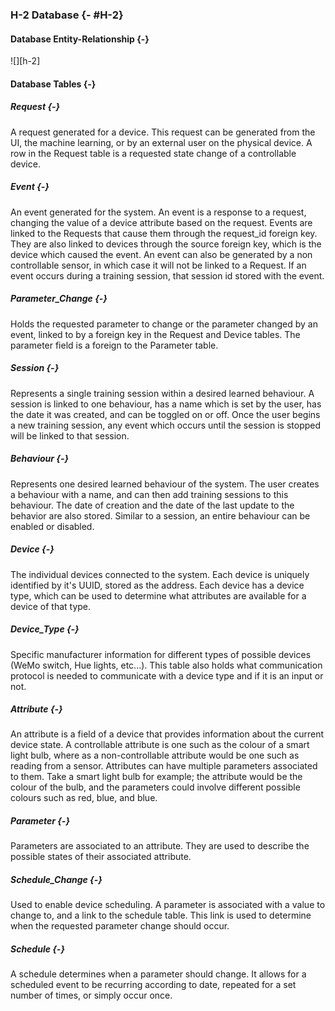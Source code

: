 ### H-2 Database {- #H-2}

#### Database Entity-Relationship {-}

![][h-2]

#### Database Tables {-}

##### Request {-}

A request generated for a device. This request can be generated from the UI, the machine learning, 
or by an external user on the physical device. A row in the Request table is a requested state
change of a controllable device.

##### Event {-}

An event generated for the system. An event is a response to a request, changing the value of a 
device attribute based on the request. Events are linked to the Requests that cause them through the
request_id foreign key. They are also linked to devices through the source foreign key, which is the
device which caused the event. An event can also be generated by a non controllable sensor, in which
case it will not be linked to a Request. If an event occurs during a training session, that session 
id stored with the event.

##### Parameter_Change {-}

Holds the requested parameter to change or the parameter changed by an event, linked to by a foreign
key in the Request and Device tables. The parameter field is a foreign to the Parameter table.

##### Session {-}

Represents a single training session within a desired learned behaviour. A session is linked to one
behaviour, has a name which is set by the user, has the date it was created, and can be toggled on 
or off. Once the user begins a new training session, any event which occurs until the session is
stopped will be linked to that session.

##### Behaviour {-}

Represents one desired learned behaviour of the system. The user creates a behaviour with a name,
and can then add training sessions to this behaviour. The date of creation and the date of the last
update to the behavior are also stored. Similar to a session, an entire behaviour can be enabled or 
disabled.

##### Device {-}

The individual devices connected to the system. Each device is uniquely identified by it's UUID, 
stored as the address. Each device has a device type, which can be used to determine what attributes
are available for a device of that type.

##### Device_Type {-}

Specific manufacturer information for different types of possible devices (WeMo switch, Hue lights,
etc...). This table also holds what communication protocol is needed to communicate with a device 
type and if it is an input or not.  

##### Attribute {-}

An attribute is a field of a device that provides information about the current device state. A 
controllable attribute is one such as the colour of a smart light bulb, where as a non-controllable 
attribute would be one such as reading from a sensor. Attributes can have multiple parameters 
associated to them. Take a smart light bulb for example; the attribute would be the colour of the 
bulb, and the parameters could involve different possible colours such as red, blue, and blue.

##### Parameter {-}

Parameters are associated to an attribute. They are used to describe the possible states of 
their associated attribute.

##### Schedule_Change {-}

Used to enable device scheduling. A parameter is associated with a value to change to, and a link to
the schedule table. This link is used to determine when the requested parameter change should occur.

##### Schedule {-}

A schedule determines when a parameter should change. It allows for a scheduled event to be
recurring according to date, repeated for a set number of times, or simply occur once.


